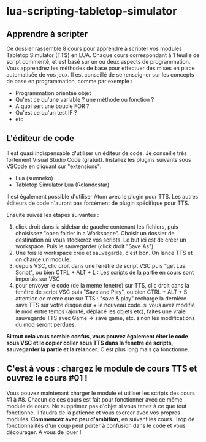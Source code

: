 # lua-scripting-tabletop-simulator


## Apprendre à scripter

Ce dossier rassemble 8 cours pour apprendre à scripter vos modules Tabletop Simulator (TTS) en LUA. Chaque cours correspondant à 1 feuille de script commenté, et est basé sur un ou deux aspects de programmation. Vous apprendrez les méthodes de base pour effectuer des mises en place automatisée de vos jeux. Il est conseillé de se renseigner sur les concepts de base en programmation, comme par exemple :

* Programmation orientée objet
* Qu'est ce qu'une variable ? une méthode ou fonction ?
* A quoi sert une boucle FOR ?
* Qu'est ce qu'un test IF ?
* etc


## L'éditeur de code

Il est quasi indispensable d'utiliser un éditeur de code. Je conseille très fortement Visual Studio Code (gratuit). Installez les plugins suivants sous VSCode en cliquant sur "extensions": 
* Lua (sumneko)
* Tabletop Simulator Lua (Rolandostar)

Il est également possible d'utiliser Atom avec le plugin pour TTS. Les autres éditeurs de code n'auront pas forcément de plugin spécifique pour TTS.

Ensuite suivez les étapes suivantes : 
1) click droit dans la sidebar de gauche contenant les fichiers, puis choisissez "open folder in a Workspace". Choisir un dossier de destination où vous stockerez vos scripts. Le but ici est de créer un workspace. Puis le sauvegarder (click droit "Save As")
2) Une fois le workspace créé et sauvegardé, c'est bon. On lance TTS et on charge un module. 
3) depuis VSC, clic droit dans une fenêtre de script VSC  puis "get Lua Script", ou bien CTRL + ALT + L :  Les scripts de la partie en cours sont importés sur VSC
4) pour envoyer le code (de la meme fenetre) sur TTS, clic droit dans la fenêtre de script VSC puis  "Save and Play", ou bien CTRL + ALT + S 
attention  de meme que sur TTS : "save & play" recharge la dernière save TTS sur votre disque dur + le nouveau code. si vous avez modifié le mod entre temps (ajouté, déplacé les objets etc), faites une vraie sauvegarde TTS avec Game -> save game, etc. sinon les modifications du mod seront perdues.

**Si tout cela vous semble confus, vous pouvez également éiter le code sous VSC et le copier coller sous TTS dans la fenetre de scripts, sauvegarder la partie et la relancer**. C'est plus long mais ça fonctionne.


## C'est à vous : chargez le module de cours TTS et ouvrez le cours #01 !
Vous pouvez maintenant charger le module et utiliser les scripts des cours #1 à #8. Chacun de ces cours est fait pour fonctionner avec ce même module de cours. Ne supprimez pas d'objet si vous tenez à ce que tout fonctionne.
Il faudra de la patience et vous exercer avec vos propres modules. **Commencez avec peu d'ambition**, en suivant les cours. Trop de fonctionnalités d'un coup peut porter à confusion dans le code et vous décourager.
A vous de jouer !


